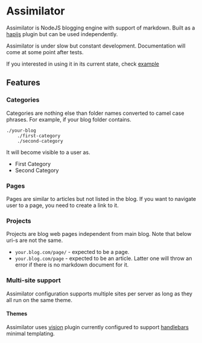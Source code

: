 # Assimilator
Assimilator is NodeJS blogging engine with support of markdown.
Built as a [hapijs](https://github.com/hapijs/hapi) plugin but can be used independently.

Assimilator is under slow but constant development.
Documentation will come at some point after tests. 

If you interested in using it in its current state, check [example][example]

##  Features

### Categories
Categories are nothing else than folder names converted to camel case phrases.
For example, if your blog folder contains.
```
./your-blog
    ./first-category
    ./second-category
```
It will become visible to a user as.
- First Category
- Second Category

### Pages
Pages are similar to articles but not listed in the blog. 
If you want to navigate user to a page, you need to create a link to it.

### Projects
Projects are blog web pages independent from main blog.
Note that below uri-s are not the same.
- `your.blog.com/page/` - expected to be a page.
- `your.blog.com/page` - expected to be an article.
Latter one will throw an error if there is no markdown document for it.

### Multi-site support
Assimilator configuration supports multiple sites per server as long as
they all run on the same theme.

#### Themes
Assimilator uses [vision][hapi-vision] plugin currently configured 
to support [handlebars][handlebars] minimal templating.



[example]: https://github.com/indieforger/assimilator/tree/master/demo
[hapi-vision]: https://github.com/hapijs/vision
[handlebars]: http://handlebarsjs.com/